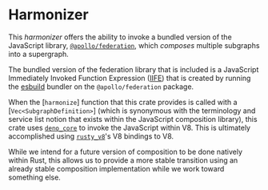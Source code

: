 # Harmonizer

This _harmonizer_ offers the ability to invoke a bundled version of the
JavaScript library, [`@apollo/federation`], which _composes_ multiple subgraphs
into a supergraph.

The bundled version of the federation library that is included is a JavaScript
Immediately Invoked Function Expression ([IIFE]) that is created by running the
[esbuild] bundler on the `@apollo/federation` package.

When the [`harmonize`] function that this crate provides is called with a
[`Vec<SubgraphDefinition>`] (which is synonymous with the terminology and service list
notion that exists within the JavaScript composition library), this crate uses
[`deno_core`] to invoke the JavaScript within V8.  This is ultimately
accomplished using [`rusty_v8`]'s V8 bindings to V8.

While we intend for a future version of composition to be done natively within
Rust, this allows us to provide a more stable transition using an already stable
composition implementation while we work toward something else.

[`@apollo/federation`]: https://npm.im/@apollo/federation
[IIFE]: https://developer.mozilla.org/en-US/docs/Glossary/IIFE
[esbuild]: http://esbuild.github.io/
[`deno_core`]: https://crates.io/crates/deno_core
[`rusty_v8`]: https://crates.io/crates/rusty_v8
